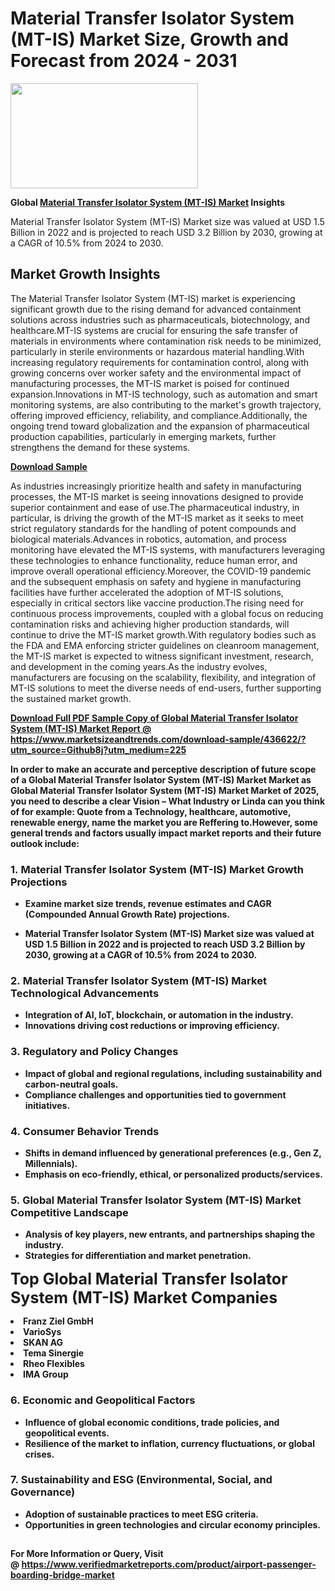 <H1>Material Transfer Isolator System (MT-IS) Market Size, Growth and Forecast from 2024 - 2031</H1><img class="aligncenter size-medium wp-image-584254" src="https://thirdeyenews.in/wp-content/uploads/2024/09/Global-Market-Research-300x168.jpeg" alt="" width="300" height="168" /><p><strong>Global&nbsp;<a href="https://www.marketsizeandtrends.com/download-sample/436622/?utm_source=Github8j?utm_medium=225">Material Transfer Isolator System (MT-IS) Market</a> Insights</strong></p><p>Material Transfer Isolator System (MT-IS) Market size was valued at USD 1.5 Billion in 2022 and is projected to reach USD 3.2 Billion by 2030, growing at a CAGR of 10.5% from 2024 to 2030.</p><p><h2>Market Growth Insights</h2> <p>The Material Transfer Isolator System (MT-IS) market is experiencing significant growth due to the rising demand for advanced containment solutions across industries such as pharmaceuticals, biotechnology, and healthcare.MT-IS systems are crucial for ensuring the safe transfer of materials in environments where contamination risk needs to be minimized, particularly in sterile environments or hazardous material handling.With increasing regulatory requirements for contamination control, along with growing concerns over worker safety and the environmental impact of manufacturing processes, the MT-IS market is poised for continued expansion.Innovations in MT-IS technology, such as automation and smart monitoring systems, are also contributing to the market's growth trajectory, offering improved efficiency, reliability, and compliance.Additionally, the ongoing trend toward globalization and the expansion of pharmaceutical production capabilities, particularly in emerging markets, further strengthens the demand for these systems.</p> <p><strong><a href="#">Download Sample</a></strong></p> <p>As industries increasingly prioritize health and safety in manufacturing processes, the MT-IS market is seeing innovations designed to provide superior containment and ease of use.The pharmaceutical industry, in particular, is driving the growth of the MT-IS market as it seeks to meet strict regulatory standards for the handling of potent compounds and biological materials.Advances in robotics, automation, and process monitoring have elevated the MT-IS systems, with manufacturers leveraging these technologies to enhance functionality, reduce human error, and improve overall operational efficiency.Moreover, the COVID-19 pandemic and the subsequent emphasis on safety and hygiene in manufacturing facilities have further accelerated the adoption of MT-IS solutions, especially in critical sectors like vaccine production.The rising need for continuous process improvements, coupled with a global focus on reducing contamination risks and achieving higher production standards, will continue to drive the MT-IS market growth.With regulatory bodies such as the FDA and EMA enforcing stricter guidelines on cleanroom management, the MT-IS market is expected to witness significant investment, research, and development in the coming years.As the industry evolves, manufacturers are focusing on the scalability, flexibility, and integration of MT-IS solutions to meet the diverse needs of end-users, further supporting the sustained market growth.</p> <p><strong><a href="#"></p><p><span class=""><strong>Download Full PDF Sample Copy of Global Material Transfer Isolator System (MT-IS) Market Report</strong> @ <a href="https://www.marketsizeandtrends.com/download-sample/436622/?utm_source=Github8j?utm_medium=225" target="_blank">https://www.marketsizeandtrends.com/download-sample/436622/?utm_source=Github8j?utm_medium=225</a></span></p><p>In order to make an accurate and perceptive description of future scope of a Global&nbsp;Material Transfer Isolator System (MT-IS) Market Market as Global&nbsp;Material Transfer Isolator System (MT-IS) Market Market of 2025, you need to describe a clear Vision &ndash; What Industry or Linda can you think of for example: Quote from a Technology, healthcare, automotive, renewable energy, name the market you are Reffering to.However, some general trends and factors usually impact market reports and their future outlook include:</p><h3>1.&nbsp;<strong>Material Transfer Isolator System (MT-IS) Market Growth Projections</strong></h3><ul><li>Examine market size trends, revenue estimates and CAGR (Compounded Annual Growth Rate) projections.</li><li><p>Material Transfer Isolator System (MT-IS) Market size was valued at USD 1.5 Billion in 2022 and is projected to reach USD 3.2 Billion by 2030, growing at a CAGR of 10.5% from 2024 to 2030.</p></li></ul><h3>2.&nbsp;<strong>Material Transfer Isolator System (MT-IS) Market Technological Advancements</strong></h3><ul><li>Integration of AI, IoT, blockchain, or automation in the industry.</li><li>Innovations driving cost reductions or improving efficiency.</li></ul><h3>3.&nbsp;<strong>Regulatory and Policy Changes</strong></h3><ul><li>Impact of global and regional regulations, including sustainability and carbon-neutral goals.</li><li>Compliance challenges and opportunities tied to government initiatives.</li></ul><h3>4.&nbsp;<strong>Consumer Behavior Trends</strong></h3><ul><li>Shifts in demand influenced by generational preferences (e.g., Gen Z, Millennials).</li><li>Emphasis on eco-friendly, ethical, or personalized products/services.</li></ul><h3>5.&nbsp;<strong>Global Material Transfer Isolator System (MT-IS) Market Competitive Landscape</strong></h3><ul><li>Analysis of key players, new entrants, and partnerships shaping the industry.</li><li>Strategies for differentiation and market penetration.</li></ul><p data-pm-slice="1 1 []"><span style="color: inherit; font-family: inherit; font-size: 25px;">Top Global Material Transfer Isolator System (MT-IS) Market Companies</span></p><div class="" data-test-id=""><p><li>Franz Ziel GmbH</li><li> VarioSys</li><li> SKAN AG</li><li> Tema Sinergie</li><li> Rheo Flexibles</li><li> IMA Group</li></p></div><h3>6.&nbsp;<strong>Economic and Geopolitical Factors</strong></h3><ul><li>Influence of global economic conditions, trade policies, and geopolitical events.</li><li>Resilience of the market to inflation, currency fluctuations, or global crises.</li></ul><h3>7.&nbsp;<strong>Sustainability and ESG (Environmental, Social, and Governance)</strong></h3><ul><li>Adoption of sustainable practices to meet ESG criteria.</li><li>Opportunities in green technologies and circular economy principles.</li></ul><h2><strong style="font-size: 14px;">For More Information or Query, Visit @&nbsp;</strong><a style="background-color: #ffffff; font-size: 14px;" href="https://www.marketsizeandtrends.com/report/material-transfer-isolator-system-mt-is-market/" target="_blank">https://www.verifiedmarketreports.com/product/airport-passenger-boarding-bridge-market</a></h2>
